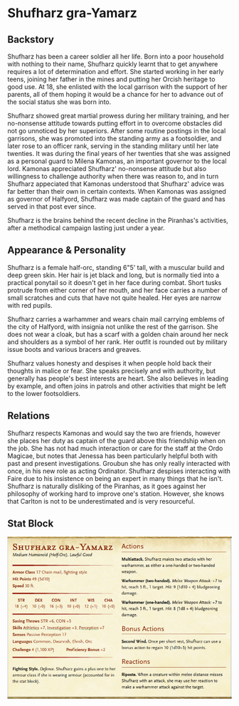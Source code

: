 # Shufharz gra-Yamarz

## Backstory

Shufharz has been a career soldier all her life.
Born into a poor household with nothing to their name, Shufharz quickly learnt that to get anywhere requires a lot of determination and effort.
She started working in her early teens, joining her father in the mines and putting her Orcish heritage to good use.
At 18, she enlisted with the local garrison with the support of her parents, all of them hoping it would be a chance for her to advance out of the social status she was born into.

Shufharz showed great martial prowess during her military training, and her no-nonsense attitude towards putting effort in to overcome obstacles did not go unnoticed by her superiors.
After some routine postings in the local garrisons, she was promoted into the standing army as a footsoldier, and later rose to an officer rank, serving in the standing military until her late twenties.
It was during the final years of her twenties that she was assigned as a personal guard to Milena Kamonas, an important governor to the local lord.
Kamonas appreciated Shufharz' no-nonsense attitude but also willingness to challenge authority when there was reason to, and in turn Shufharz appeciated that Kamonas understood that Shufharz' advice was far better than their own in certain contexts.
When Kamonas was assigned as governor of Halfyord, Shufharz was made captain of the guard and has served in that post ever since.

Shufharz is the brains behind the recent decline in the Piranhas's activities, after a methodical campaign lasting just under a year.

## Appearance & Personality

Shufharz is a female half-orc, standing 6"5' tall, with a muscular build and deep green skin.
Her hair is jet black and long, but is normally tied into a practical ponytail so it doesn't get in her face during combat.
Short tusks protrude from either corner of her mouth, and her face carries a number of small scratches and cuts that have not quite healed.
Her eyes are narrow with red pupils.

Shufharz carries a warhammer and wears chain mail carrying emblems of the city of Halfyord, with insignia not unlike the rest of the garrison.
She does not wear a cloak, but has a scarf with a golden chain around her neck and shoulders as a symbol of her rank.
Her outfit is rounded out by military issue boots and various bracers and greaves.

Shufharz values honesty and despises it when people hold back their thoughts in malice or fear.
She speaks precisely and with authority, but generally has people's best interests are heart.
She also believes in leading by example, and often joins in patrols and other activities that might be left to the lower footsoldiers.

## Relations

Shufharz respects Kamonas and would say the two are friends, however she places her duty as captain of the guard above this friendship when on the job.
She has not had much interaction or care for the staff at the Ordo Magicae, but notes that Jenessa has been particularly helpful both with past and present investigations.
Groubun she has only really interacted with once, in his new role as acting Ordinator.
Shufharz despises interacting with Faire due to his insistence on being an expert in many things that he isn't.
Shufharz is naturally disliking of the Piranhas, as it goes against her philosophy of working hard to improve one's station.
However, she knows that Carlton is not to be underestimated and is very resourceful.

## Stat Block

![Shufharz stat block](./monsters/shufharz-stat-block.png)
